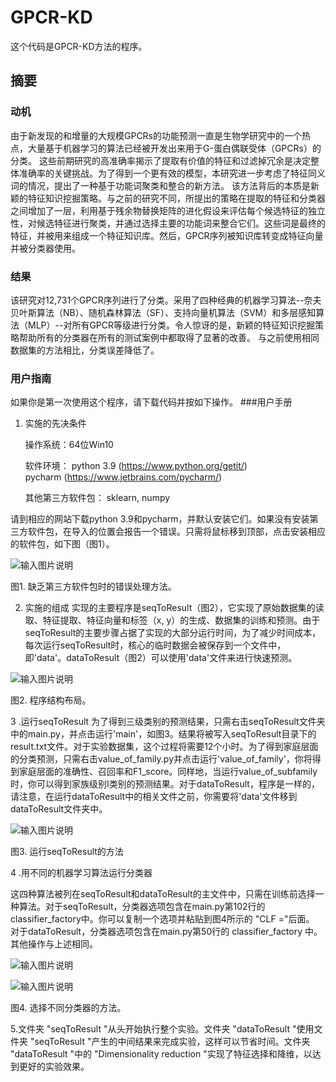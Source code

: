 # GPCR-KD

这个代码是GPCR-KD方法的程序。

## 摘要

### 动机

由于新发现的和增量的大规模GPCRs的功能预测一直是生物学研究中的一个热点，大量基于机器学习的算法已经被开发出来用于G-蛋白偶联受体（GPCRs）的分类。 这些前期研究的高准确率揭示了提取有价值的特征和过滤掉冗余是决定整体准确率的关键挑战。为了得到一个更有效的模型，本研究进一步考虑了特征同义词的情况，提出了一种基于功能词聚类和整合的新方法。 该方法背后的本质是新颖的特征知识挖掘策略。与之前的研究不同，所提出的策略在提取的特征和分类器之间增加了一层，利用基于残余物替换矩阵的进化假设来评估每个候选特征的独立性，对候选特征进行聚类，并通过选择主要的功能词来整合它们。这些词是最终的特征，并被用来组成一个特征知识库。然后，GPCR序列被知识库转变成特征向量并被分类器使用。

### 结果

该研究对12,731个GPCR序列进行了分类。采用了四种经典的机器学习算法--奈夫贝叶斯算法（NB）、随机森林算法（SF）、支持向量机算法（SVM）和多层感知算法（MLP）--对所有GPCR等级进行分类。令人惊讶的是，新颖的特征知识挖掘策略帮助所有的分类器在所有的测试案例中都取得了显著的改善。 与之前使用相同数据集的方法相比，分类误差降低了。


### 用户指南
如果你是第一次使用这个程序，请下载代码并按如下操作。
###用户手册


1.	实施的先决条件

	操作系统：64位Win10

	软件环境：
        python 3.9 (https://www.python.org/getit/)  
	pycharm (https://www.jetbrains.com/pycharm/)

	其他第三方软件包： sklearn, numpy


            


请到相应的网站下载python 3.9和pycharm，并默认安装它们。如果没有安装第三方软件包，在导入的位置会报告一个错误。只需将鼠标移到顶部，点击安装相应的软件包，如下图（图1）。

![输入图片说明](https://images.gitee.com/uploads/images/2021/0906/183517_988cf9e9_7791951.png "1.png")
 
图1. 缺乏第三方软件包时的错误处理方法。

2.	实施的组成
实现的主要程序是seqToResult（图2），它实现了原始数据集的读取、特征提取、特征向量和标签（x, y）的生成、数据集的训练和预测。由于seqToResult的主要步骤占据了实现的大部分运行时间，为了减少时间成本，每次运行seqToResult时，核心的临时数据会被保存到一个文件中，即'data'。dataToResult（图2）可以使用'data'文件来进行快速预测。

![输入图片说明](https://images.gitee.com/uploads/images/2021/0906/183633_78481388_7791951.png "2.png")
 
图2. 程序结构布局。


3 .运行seqToResult
为了得到三级类别的预测结果，只需右击seqToResult文件夹中的main.py，并点击运行'main'，如图3。结果将被写入seqToResult目录下的result.txt文件。对于实验数据集，这个过程将需要12个小时。为了得到家庭层面的分类预测，只需右击value_of_family.py并点击运行'value_of_family'，你将得到家庭层面的准确性、召回率和F1_score。同样地，当运行value_of_subfamily时，你可以得到家族级别I类别的预测结果。对于dataToResult，程序是一样的，请注意，在运行dataToResult中的相关文件之前，你需要将'data'文件移到dataToResult文件夹中。

![输入图片说明](https://images.gitee.com/uploads/images/2021/0906/183648_d3a101bd_7791951.png "3.png")
 
图3.  运行seqToResult的方法

4 .用不同的机器学习算法运行分类器 

这四种算法被列在seqToResult和dataToResult的主文件中，只需在训练前选择一种算法。对于seqToResult，分类器选项包含在main.py第102行的classifier_factory中。你可以复制一个选项并粘贴到图4所示的 "CLF ="后面。
对于dataToResult，分类器选项包含在main.py第50行的 classifier_factory 中。其他操作与上述相同。

![输入图片说明](https://images.gitee.com/uploads/images/2021/0906/183658_0920b997_7791951.png "4.png")

![输入图片说明](https://images.gitee.com/uploads/images/2021/0906/183711_40ab79fb_7791951.png "44.png")
 
 
图4. 选择不同分类器的方法。

5.文件夹 "seqToResult "从头开始执行整个实验。文件夹 "dataToResult "使用文件夹 "seqToResult "产生的中间结果来完成实验，这样可以节省时间。文件夹 "dataToResult "中的 "Dimensionality reduction "实现了特征选择和降维，以达到更好的实验效果。



